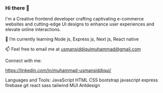 ### Hi there 👋
I'm a Creative frontend developer crafting captivating e-commerce websites and cutting-edge UI designs to enhance user experiences and
elevate online interactions.

🌱 I’m currently learning Node js, Express js, Next js, React native

📫 Feel free to email me at usmansiddiquimuhammad@gmail.com

Connect with me:

https://linkedin.com/in/muhammad-usmansiddiqui/

Languages and Tools:
JavaScript HTML CSS bootstrap  javascript express firebase git react sass tailwind MUI Antdesign


<!--
**Usmansiddiquu/Usmansiddiquu** is a ✨ _special_  repository because its `README.md` (this file) appears on your GitHub profile.

Here are some ideas to get you started:

- 🔭 I’m currently working on ...
- 🌱 I’m currently learning ...
- 👯 I’m looking to collaborate on ...
- 🤔 I’m looking for help with ...
- 💬 Ask me about ...
- 📫 How to reach me: ...
- 😄 Pronouns: ...
- ⚡ Fun fact: ...
-->
